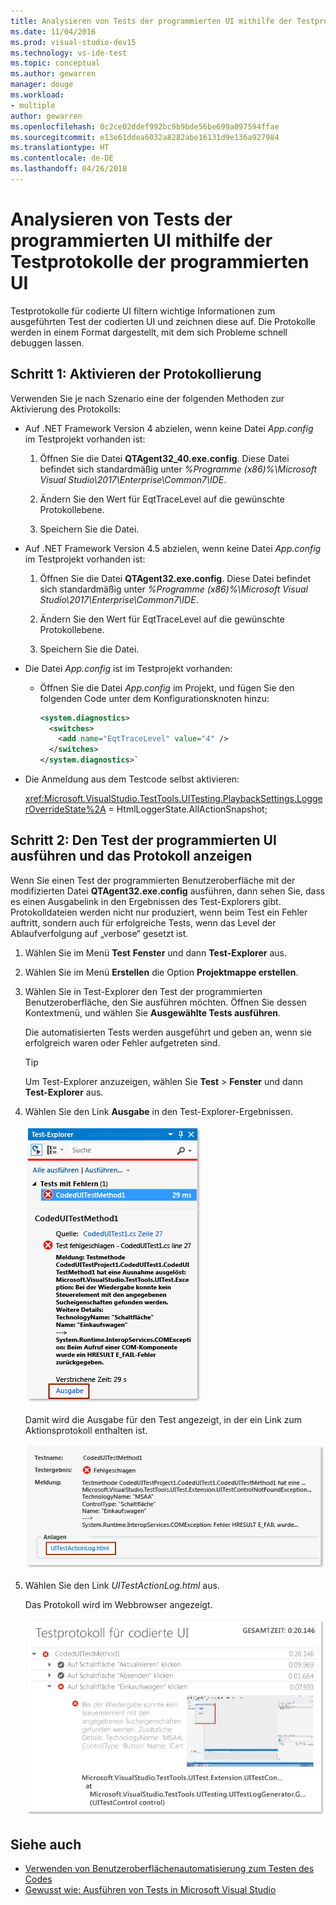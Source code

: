 ```yaml
---
title: Analysieren von Tests der programmierten UI mithilfe der Testprotokolle der programmierten UI in Visual Studio
ms.date: 11/04/2016
ms.prod: visual-studio-dev15
ms.technology: vs-ide-test
ms.topic: conceptual
ms.author: gewarren
manager: douge
ms.workload:
- multiple
author: gewarren
ms.openlocfilehash: 0c2ce02ddef992bc9b9bde56be699a097594ffae
ms.sourcegitcommit: e13e61ddea6032a8282abe16131d9e136a927984
ms.translationtype: HT
ms.contentlocale: de-DE
ms.lasthandoff: 04/26/2018
---
```

# <a name="analyzing-coded-ui-tests-using-coded-ui-test-logs"></a>Analysieren von Tests der programmierten UI mithilfe der Testprotokolle der programmierten UI

Testprotokolle für codierte UI filtern wichtige Informationen zum ausgeführten Test der codierten UI und zeichnen diese auf. Die Protokolle werden in einem Format dargestellt, mit dem sich Probleme schnell debuggen lassen.

## <a name="step-1-enable-logging"></a>Schritt 1: Aktivieren der Protokollierung

Verwenden Sie je nach Szenario eine der folgenden Methoden zur Aktivierung des Protokolls:

- Auf .NET Framework Version 4 abzielen, wenn keine Datei *App.config* im Testprojekt vorhanden ist:

   1. Öffnen Sie die Datei **QTAgent32_40.exe.config**. Diese Datei befindet sich standardmäßig unter *%Programme (x86)%\Microsoft Visual Studio\2017\Enterprise\Common7\IDE*.

   2. Ändern Sie den Wert für EqtTraceLevel auf die gewünschte Protokollebene.

   3. Speichern Sie die Datei.

- Auf .NET Framework Version 4.5 abzielen, wenn keine Datei *App.config* im Testprojekt vorhanden ist:

   1. Öffnen Sie die Datei **QTAgent32.exe.config**. Diese Datei befindet sich standardmäßig unter *%Programme (x86)%\Microsoft Visual Studio\2017\Enterprise\Common7\IDE*.

   2. Ändern Sie den Wert für EqtTraceLevel auf die gewünschte Protokollebene.

   3. Speichern Sie die Datei.

- Die Datei *App.config* ist im Testprojekt vorhanden:

    - Öffnen Sie die Datei *App.config* im Projekt, und fügen Sie den folgenden Code unter dem Konfigurationsknoten hinzu:

      ```xml
      <system.diagnostics>
        <switches>
          <add name="EqtTraceLevel" value="4" />
        </switches>
      </system.diagnostics>`
      ```

- Die Anmeldung aus dem Testcode selbst aktivieren:

   <xref:Microsoft.VisualStudio.TestTools.UITesting.PlaybackSettings.LoggerOverrideState%2A> = HtmlLoggerState.AllActionSnapshot;

## <a name="step-2-run-your-coded-ui-test-and-view-the-log"></a>Schritt 2: Den Test der programmierten UI ausführen und das Protokoll anzeigen

Wenn Sie einen Test der programmierten Benutzeroberfläche mit der modifizierten Datei **QTAgent32.exe.config** ausführen, dann sehen Sie, dass es einen Ausgabelink in den Ergebnissen des Test-Explorers gibt. Protokolldateien werden nicht nur produziert, wenn beim Test ein Fehler auftritt, sondern auch für erfolgreiche Tests, wenn das Level der Ablaufverfolgung auf „verbose“ gesetzt ist.

1.  Wählen Sie im Menü **Test** **Fenster** und dann **Test-Explorer** aus.

2.  Wählen Sie im Menü **Erstellen** die Option **Projektmappe erstellen**.

3.  Wählen Sie in Test-Explorer den Test der programmierten Benutzeroberfläche, den Sie ausführen möchten. Öffnen Sie dessen Kontextmenü, und wählen Sie **Ausgewählte Tests ausführen**.

     Die automatisierten Tests werden ausgeführt und geben an, wenn sie erfolgreich waren oder Fehler aufgetreten sind.

    > [!TIP]
    > Um Test-Explorer anzuzeigen, wählen Sie **Test** > **Fenster** und dann **Test-Explorer** aus.

4.  Wählen Sie den Link **Ausgabe** in den Test-Explorer-Ergebnissen.

     ![Ausgabelink im Test-Explorer](../test/media/cuit_htmlactionlog1.png "CUIT_HTMLActionLog1")

     Damit wird die Ausgabe für den Test angezeigt, in der ein Link zum Aktionsprotokoll enthalten ist.

     ![Ergebnisse und Ausgabelinks aus Test der programmierten Benutzeroberfläche](../test/media/cuit_htmlactionlog2.png "CUIT_HTMLActionLog2")

5.  Wählen Sie den Link *UITestActionLog.html* aus.

     Das Protokoll wird im Webbrowser angezeigt.

     ![Protokolldatei des Tests der programmierten Benutzeroberfläche](../test/media/cuit_htmlactionlog3.png "CUIT_HTMLActionLog3")

## <a name="see-also"></a>Siehe auch

- [Verwenden von Benutzeroberflächenautomatisierung zum Testen des Codes](../test/use-ui-automation-to-test-your-code.md)
- [Gewusst wie: Ausführen von Tests in Microsoft Visual Studio](http://msdn.microsoft.com/Library/1a1207a9-2a33-4a1e-a1e3-ddf0181b1046)